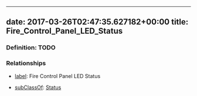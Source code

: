 
---
date: 2017-03-26T02:47:35.627182+00:00
title: Fire_Control_Panel_LED_Status
---
### Definition: TODO

### Relationships

* [label](http://www.w3.org/2000/01/rdf-schema#label): Fire Control Panel LED Status

* [subClassOf](http://www.w3.org/2000/01/rdf-schema#subClassOf): [Status](https://brickschema.org/schema/1.0/Brick#Status)
